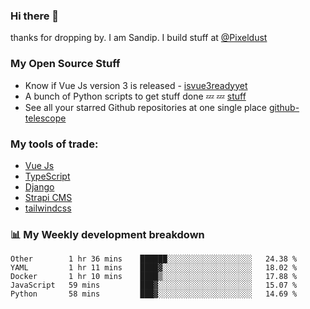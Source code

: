 ### Hi there 👋

thanks for dropping by.
I am Sandip. I build stuff at [@Pixeldust](github.com/pixeldust-in/)

###  **My Open Source Stuff**

 - Know if Vue Js version 3 is released -  [isvue3readyyet](https://github.com/sandiprb/isvue3readyyet)
 - A bunch of Python scripts to get stuff done 💤 💤 [stuff](https://github.com/sandiprb/stuff)
 - See all your starred Github repositories at one single place [github-telescope](https://github.com/sandiprb/github-telescope)



###  **My tools of trade:**
 - [Vue Js](https://github.com/vuejs/vue/)
 - [TypeScript](https://github.com/microsoft/TypeScript)
 - [Django](github.com/django/django)
 - [Strapi CMS](github.com/strapi/strapi)
 - [tailwindcss](https://github.com/tailwindlabs/tailwindcss)


###  📊 **My Weekly development breakdown**
<!--START_SECTION:waka-->

```text
Other        1 hr 36 mins    ██████░░░░░░░░░░░░░░░░░░░   24.38 %
YAML         1 hr 11 mins    ████▓░░░░░░░░░░░░░░░░░░░░   18.02 %
Docker       1 hr 10 mins    ████▒░░░░░░░░░░░░░░░░░░░░   17.88 %
JavaScript   59 mins         ███▓░░░░░░░░░░░░░░░░░░░░░   15.07 %
Python       58 mins         ███▓░░░░░░░░░░░░░░░░░░░░░   14.69 %
```

<!--END_SECTION:waka-->
